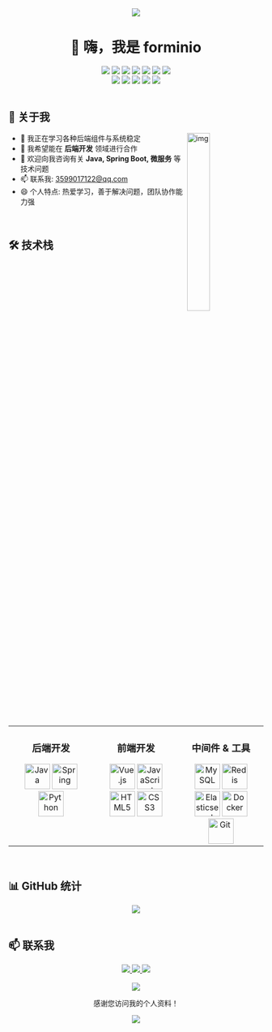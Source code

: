 <div align="center">
  <img src="https://readme-typing-svg.herokuapp.com/?lines=这是来自forminio的GitHub;热爱编程，热爱技术!&font=Roboto&center=true&size=25&width=500&height=50&color=f78fb3,b06ab3,4568dc">
</div>

<h1 align="center">👋 嗨，我是 forminio</h1>


<div align="center">
  <img src="https://img.shields.io/badge/后端开发-SpringBoot-green" />
  <img src="https://img.shields.io/badge/前端-Vue-blue" />
  <img src="https://img.shields.io/badge/爬虫-Python-yellow" />
  <img src="https://img.shields.io/badge/数据库-MySQL-orange" />
  <img src="https://img.shields.io/badge/缓存-Redis-red" />
  <img src="https://img.shields.io/badge/消息队列-RabbitMQ-brightgreen" />
  <img src="https://img.shields.io/badge/日志分析-ELK-blueviolet" />
  <br/>
  <img src="https://img.shields.io/badge/后端-java-cream" />
  <img src="https://img.shields.io/badge/前端-HTML-gold" />
  <img src="https://img.shields.io/badge/前端-CSS-brown" />
  <img src="https://img.shields.io/badge/前端-JS-salmon" />
  <img src="https://img.shields.io/badge/python-Flask-tan" />
</div>


<br>

## 🚀 关于我
<img align="right" alt="img" src="https://github-readme-stats.vercel.app/api/top-langs/?username=forminio&layout=compact&locale=cn" width="30%" height="30%"/>



- 🌱 我正在学习各种后端组件与系统稳定
- 👯 我希望能在 **后端开发** 领域进行合作
- 💬 欢迎向我咨询有关 **Java, Spring Boot, 微服务** 等技术问题
- 📫 联系我: 3599017122@qq.com
- 😄 个人特点: 热爱学习，善于解决问题，团队协作能力强




<br>

## 🛠️ 技术栈

<div align="center">
  <table>
    <tr>
      <td valign="top" width="33%">
        <h3 align="center">后端开发</h3>
        <div align="center">
          <img src="https://profilinator.rishav.dev/skills-assets/java-original-wordmark.svg" alt="Java" height="50" />
          <img src="https://profilinator.rishav.dev/skills-assets/springio-icon.svg" alt="Spring" height="50" />
          <img src="https://profilinator.rishav.dev/skills-assets/python-original.svg" alt="Python" height="50" />
        </div>
      </td>
      <td valign="top" width="33%">
        <h3 align="center">前端开发</h3>
        <div align="center">
          <img src="https://profilinator.rishav.dev/skills-assets/vuejs-original-wordmark.svg" alt="Vue.js" height="50" />
          <img src="https://profilinator.rishav.dev/skills-assets/javascript-original.svg" alt="JavaScript" height="50" />
          <img src="https://profilinator.rishav.dev/skills-assets/html5-original-wordmark.svg" alt="HTML5" height="50" />
          <img src="https://profilinator.rishav.dev/skills-assets/css3-original-wordmark.svg" alt="CSS3" height="50" />
        </div>
      </td>
      <td valign="top" width="33%">
        <h3 align="center">中间件 & 工具</h3>
        <div align="center">
          <img src="https://profilinator.rishav.dev/skills-assets/mysql-original-wordmark.svg" alt="MySQL" height="50" />
          <img src="https://profilinator.rishav.dev/skills-assets/redis-original-wordmark.svg" alt="Redis" height="50" />
          <img src="https://profilinator.rishav.dev/skills-assets/elasticsearch.png" alt="Elasticsearch" height="50" />
          <img src="https://profilinator.rishav.dev/skills-assets/docker-original-wordmark.svg" alt="Docker" height="50" />
          <img src="https://profilinator.rishav.dev/skills-assets/git-scm-icon.svg" alt="Git" height="50" />
        </div>
      </td>
    </tr>
  </table>
</div>

<br>

## 📊 GitHub 统计

<div align="center">
  <img src="https://github-readme-stats.vercel.app/api?username=forminio&show_icons=true&count_private=true&hide_border=true&theme=ambient_gradient&locale=cn" align="center" />
</div>

<br>


## 📫 联系我

<div align="center">
  <a href="mailto:3599017122@qq.com">
    <img src="https://img.shields.io/badge/Email-D14836?style=for-the-badge&logo=gmail&logoColor=white" />
  </a>
  <a href="http://120.79.92.59/">
    <img src="https://img.shields.io/badge/博客-forminio-blue?style=for-the-badge&logo=blogger&logoColor=white" />
  </a>
  <a href="https://github.com/forminio">
    <img src="https://img.shields.io/badge/GitHub-100000?style=for-the-badge&logo=github&logoColor=white" />
  </a>
</div>

<br>

<div align="center">
  <img src="https://profile-counter.glitch.me/forminio/count.svg" />
  <p>感谢您访问我的个人资料！</p>
</div>

<!-- 自定义 HTML 部分 -->
<div align="center">
  <img src="https://raw.githubusercontent.com/andreasbm/readme/master/assets/lines/colored.png" />
</div>
